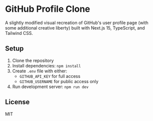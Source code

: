 # GitHub Profile Clone

A slightly modified visual recreation of GitHub's user profile page (with some additional creative liberty) built with Next.js 15, TypeScript, and Tailwind CSS.

## Setup

1. Clone the repository
2. Install dependencies: `npm install`
3. Create `.env` file with either:
   - `GITHUB_API_KEY` for full access
   - `GITHUB_USERNAME` for public access only
4. Run development server: `npm run dev`

## License

MIT
